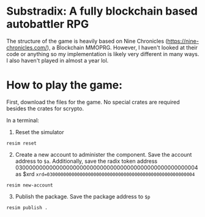 # Substradix: A fully blockchain based autobattler RPG
The structure of the game is heavily based on Nine Chronicles (https://nine-chronicles.com/), a Blockchain MMOPRG. 
However, I haven't looked at their code or anything so my implementation is likely very different in many ways. I also haven't played in almost a year lol.

# How to play the game:

First, download the files for the game. No special crates are required besides the crates for scrypto. 

In a terminal:

1. Reset the simulator
```
resim reset
```
2. Create a new account to administer the component. Save the account address to `$a`. Additionally, save the radix token address 030000000000000000000000000000000000000000000000000004 as $xrd `xrd=030000000000000000000000000000000000000000000000000004`
```
resim new-account
```
3. Publish the package. Save the package address to `$p`
```
resim publish .
```

